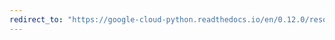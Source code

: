 ```yaml
---
redirect_to: "https://google-cloud-python.readthedocs.io/en/0.12.0/resource-manager-client.html"
---
```

